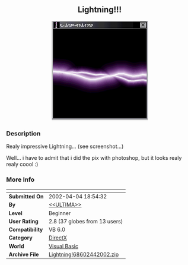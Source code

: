 ﻿<div align="center">

## Lightning\!\!\!

<img src="PIC20024455409269.jpg">
</div>

### Description

Realy impressive Lightning... (see screenshot...)

Well... i have to admit that i did the pix with photoshop, but it looks realy realy coool :)
 
### More Info
 


<span>             |<span>
---                |---
**Submitted On**   |2002-04-04 18:54:32
**By**             |[\<\<ULTIMA\>\>](https://github.com/Planet-Source-Code/PSCIndex/blob/master/ByAuthor/ultima.md)
**Level**          |Beginner
**User Rating**    |2.8 (37 globes from 13 users)
**Compatibility**  |VB 6\.0
**Category**       |[DirectX](https://github.com/Planet-Source-Code/PSCIndex/blob/master/ByCategory/directx__1-44.md)
**World**          |[Visual Basic](https://github.com/Planet-Source-Code/PSCIndex/blob/master/ByWorld/visual-basic.md)
**Archive File**   |[Lightning\!68602442002\.zip](https://github.com/Planet-Source-Code/ultima-lightning__1-33415/archive/master.zip)








